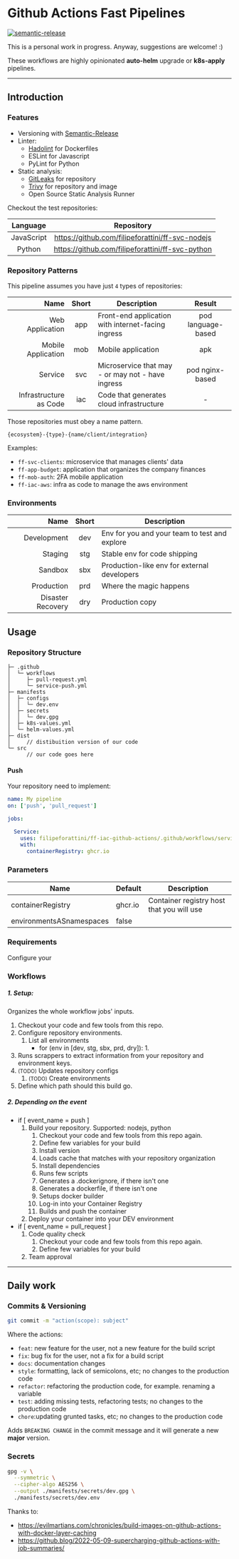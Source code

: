 # Github Actions Fast Pipelines

[![semantic-release](https://img.shields.io/badge/%20%20%F0%9F%93%A6%F0%9F%9A%80-semantic--release-e10079.svg)](https://github.com/semantic-release/semantic-release)

This is a personal work in progress. Anyway, suggestions are welcome! :)

These workflows are highly opinionated **auto-helm** upgrade or **k8s-apply** pipelines.

---

## Introduction

### Features

- Versioning with [Semantic-Release](https://semantic-release.gitbook.io/semantic-release/)
- Linter:
    - [Hadolint](https://github.com/marketplace/actions/hadolint-action) for Dockerfiles
    - ESLint for Javascript
    - PyLint for Python
- Static analysis: 
    - [GitLeaks](https://github.com/zricethezav/gitleaks) for repository
    - [Trivy](https://github.com/aquasecurity/trivy) for repository and image
    - Open Source Static Analysis Runner

Checkout the test repositories:

| Language | Repository |
| :---: | :---: |
| JavaScript | https://github.com/filipeforattini/ff-svc-nodejs |
| Python | https://github.com/filipeforattini/ff-svc-python |


### Repository Patterns

This pipeline assumes you have just `4` types of repositories:

| Name | Short | Description | Result |
| ---: | :---: | --- | :---: |
| Web Application | app | Front-end application with internet-facing ingress | pod language-based |
| Mobile Application | mob | Mobile application | apk |
| Service | svc | Microservice that may - or may not - have ingress | pod nginx-based |
| Infrastructure as Code | iac | Code that generates cloud infrastructure | - |

Those repositories must obey a name pattern.

`{ecosystem}-{type}-{name/client/integration}`

Examples:

- `ff-svc-clients`: microservice that manages clients' data
- `ff-app-budget`: application that organizes the company finances
- `ff-mob-auth`: 2FA mobile application
- `ff-iac-aws`: infra as code to manage the aws environment

### Environments


| Name | Short | Description |
| ---: | :---: | --- |
| Development | dev | Env for you and your team to test and explore |
| Staging | stg | Stable env for code shipping |
| Sandbox | sbx | Production-like env for external developers |
| Production | prd | Where the magic happens |
| Disaster Recovery | dry | Production copy |

## Usage

### Repository Structure

```
├─ .github
│  └─ workflows
│     ├─ pull-request.yml
│     └─ service-push.yml
├─ manifests
│  ├─ configs
│  │  └─ dev.env
│  ├─ secrets
│  │  └─ dev.gpg
│  ├─ k8s-values.yml
│  └─ helm-values.yml
├─ dist
│     // distibuition version of our code
└─ src
      // our code goes here
```


#### Push

Your repository need to implement:

```yml
name: My pipeline
on: ['push', 'pull_request']

jobs:

  Service:
    uses: filipeforattini/ff-iac-github-actions/.github/workflows/service.yml@stable
    with:
      containerRegistry: ghcr.io
```

### Parameters

| Name | Default | Description |
| --- | --- | --- |
| containerRegistry | ghcr.io | Container registry host that you will use |
| environmentsASnamespaces | false |  |

### Requirements

Configure your 

### Workflows

##### 1. Setup:
Organizes the whole workflow jobs' inputs.

1. Checkout your code and few tools from this repo.
1. Configure repository environments.
    1. List all environments
        - for (env in [dev, stg, sbx, prd, dry]):
            1. 
1. Runs scrappers to extract information from your repository and environment keys.
1. <small>(TODO)</small> Updates repository configs
    1. <small>(TODO)</small> Create environments
1. Define which path should this build go.

##### 2. Depending on the event

- if [ event_name = push ]
    1. Build your repository. Supported: nodejs, python
        1. Checkout your code and few tools from this repo again.
        1. Define few variables for your build
        1. Install version
        1. Loads cache that matches with your repository organization
        1. Install dependencies
        1. Runs few scripts
        1. Generates a .dockerignore, if there isn't one
        1. Generates a dockerfile, if there isn't one
        1. Setups docker builder
        1. Log-in into your Container Registry
        1. Builds and push the container
    1. Deploy your container into your DEV environment
- if [ event_name = pull_request ]
    1. Code quality check
        1. Checkout your code and few tools from this repo again.
        1. Define few variables for your build
    1. Team approval

---

## Daily work

### Commits & Versioning

```bash
git commit -m "action(scope): subject"
```

Where the actions:
- `feat`: new feature for the user, not a new feature for the build script
- `fix`: bug fix for the user, not a fix for a build script
- `docs`: documentation changes
- `style`: formatting, lack of semicolons, etc; no changes to the production code
- `refactor`: refactoring the production code, for example. renaming a variable
- `test`: adding missing tests, refactoring tests; no changes to the production code
- `chore`:updating grunted tasks, etc; no changes to the production code

Adds `BREAKING CHANGE` in the commit message and it will generate a new **major** version.

### Secrets

```bash
gpg -v \
  --symmetric \
  --cipher-algo AES256 \
  --output ./manifests/secrets/dev.gpg \
  ./manifests/secrets/dev.env
```

Thanks to:
- https://evilmartians.com/chronicles/build-images-on-github-actions-with-docker-layer-caching
- https://github.blog/2022-05-09-supercharging-github-actions-with-job-summaries/
